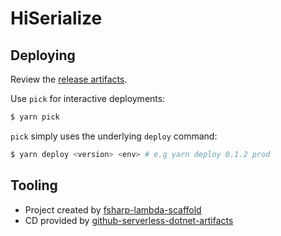 # HiSerialize

## Deploying

Review the [release artifacts](https://github.com/mediaingenuity/HiSerialize/releases).

Use `pick` for interactive deployments:

```bash
$ yarn pick
```

`pick` simply uses the underlying `deploy` command:

```bash
$ yarn deploy <version> <env> # e.g yarn deploy 0.1.2 prod
```

## Tooling

* Project created by [fsharp-lambda-scaffold](https://github.com/mediaingenuity/fsharp-lambda-scaffold)
* CD provided by [github-serverless-dotnet-artifacts](https://github.com/totallymoney/github-serverless-dotnet-artifacts)

